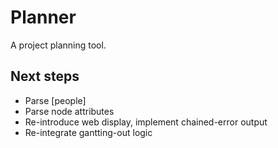 # Planner

A project planning tool.

## Next steps
* Parse [people]
* Parse node attributes
* Re-introduce web display, implement chained-error output
* Re-integrate gantting-out logic